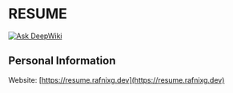 # RESUME
[![Ask DeepWiki](https://deepwiki.com/badge.svg)](https://deepwiki.com/rafnixg/resume)
## Personal Information

Website: [https://resume.rafnixg.dev](https://resume.rafnixg.dev)

